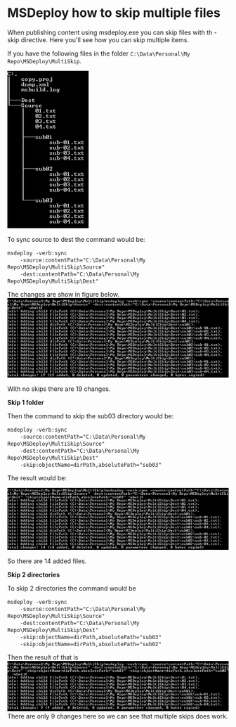 # MSDeploy how to skip multiple files

When publishing content using msdeploy.exe you can skip files with th -skip directive. Here you'll see how you can skip multiple items.

If you have the following files in the folder `C:\Data\Personal\My Repo\MSDeploy\MultiSkip`.

![file tree][1]

To sync source to dest the command would be:

    msdeploy -verb:sync 
        -source:contentPath="C:\Data\Personal\My Repo\MSDeploy\MultiSkip\Source" 
        -dest:contentPath="C:\Data\Personal\My Repo\MSDeploy\MultiSkip\Dest"

The changes are show in figure below.
![alt text][2]

With no skips there are 19 changes.

**Skip 1 folder**

Then the command to skip the sub03 directory would  be:

    msdeploy -verb:sync 
        -source:contentPath="C:\Data\Personal\My Repo\MSDeploy\MultiSkip\Source" 
        -dest:contentPath="C:\Data\Personal\My Repo\MSDeploy\MultiSkip\Dest" 
        -skip:objectName=dirPath,absolutePath="sub03"

The result would be:

![alt text][3]

So there are 14 added files.

**Skip 2 directories**

To skip 2 directories the command would be

    msdeploy -verb:sync 
        -source:contentPath="C:\Data\Personal\My Repo\MSDeploy\MultiSkip\Source" 
        -dest:contentPath="C:\Data\Personal\My Repo\MSDeploy\MultiSkip\Dest" 
        -skip:objectName=dirPath,absolutePath="sub03" 
        -skip:objectName=dirPath,absolutePath="sub02"

Then the result of that is
![alt text][4]
There are only 9 changes here so we can see that multiple skips does work.

  [1]: /images/0ChoV.png
  [2]: /images/ThEX5.png
  [3]: /images/p9VPT.png
  [4]: /images/Nm3sD.png